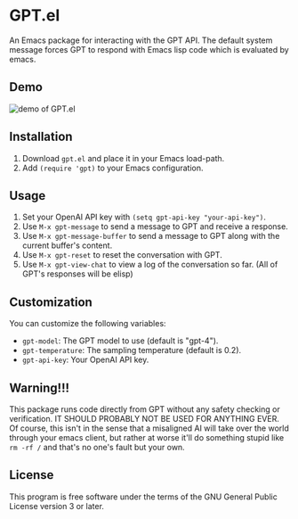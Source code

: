 # GPT.el

An Emacs package for interacting with the GPT API. The default system message forces GPT to respond with Emacs lisp code which is evaluated by emacs.

## Demo
![demo of GPT.el](demo.gif)

## Installation

1. Download `gpt.el` and place it in your Emacs load-path.
2. Add `(require 'gpt)` to your Emacs configuration.

## Usage

1. Set your OpenAI API key with `(setq gpt-api-key "your-api-key")`.
2. Use `M-x gpt-message` to send a message to GPT and receive a response.
3. Use `M-x gpt-message-buffer` to send a message to GPT along with the current buffer's content.
4. Use `M-x gpt-reset` to reset the conversation with GPT.
5. Use `M-x gpt-view-chat` to view a log of the conversation so far. (All of GPT's responses will be elisp)

## Customization

You can customize the following variables:
- `gpt-model`: The GPT model to use (default is "gpt-4").
- `gpt-temperature`: The sampling temperature (default is 0.2).
- `gpt-api-key`: Your OpenAI API key.

## Warning!!!
This package runs code directly from GPT without any safety checking or verification. IT SHOULD PROBABLY NOT BE USED FOR ANYTHING EVER. Of course, this isn't in the sense that a misaligned AI will take over the world through your emacs client, but rather at worse it'll do something stupid like `rm -rf /` and that's no one's fault but your own.

## License

This program is free software under the terms of the GNU General Public License version 3 or later.
